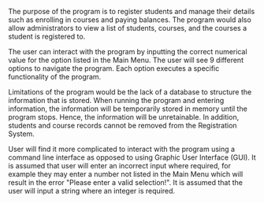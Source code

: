 The purpose of the program is to register students and manage their details such as enrolling in courses and paying balances. 
The program would also allow administrators to view a list of students, courses, and the courses a student is registered to. 


The user can interact with the program by inputting the correct numerical value for the option listed in the Main Menu. 
The user will see 9 different options to navigate the program. 
Each option executes a specific functionality of the program.


Limitations of the program would be the lack of a database to structure the information that is stored. 
When running the program and entering information, the information will be temporarily stored in memory until the program stops. 
Hence, the information will be unretainable. In addition, students and course records cannot be removed from the Registration System. 


User will find it more complicated to interact with the program using a command line interface as opposed to using Graphic User Interface (GUI). 
It is assumed that user will enter an incorrect input where required, for example they may enter a number not listed in the Main Menu which will result in the error "Please enter a valid selection!". 
It is assumed that the user will input a string where an integer is required.
